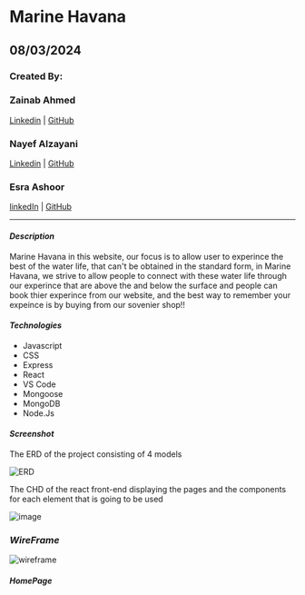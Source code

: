 # Marine Havana

## 08/03/2024

### Created By:

### Zainab Ahmed

[Linkedin](https://www.linkedin.com/in/zainab-ahmed-se) | [GitHub](https://github.com/zynbahmed)

### Nayef Alzayani

[Linkedin](https://www.linkedin.com/in/nayefalzayani) | [GitHub](https://github.com/nakz57)

### Esra Ashoor

[linkedIn](https://www.linkedin.com/in/esra-ashoor-5a82b3231/?trk=people-guest_people_search-card&originalSubdomain=bh) | [GitHub](https://github.com/esraashoor)

---

#### **_Description_**

Marine Havana in this website, our focus is to allow user to experince the best of the water life, that can't be obtained in the standard form, in Marine Havana, we strive to allow people to connect with these water life through our experince that are above the and below the surface and people can book thier experince from our website, and the best way to remember your expeince is by buying from our sovenier shop!!

#### **_Technologies_**

- Javascript
- CSS
- Express
- React
- VS Code
- Mongoose
- MongoDB
- Node.Js

#### **_Screenshot_**

The ERD of the project consisting of 4 models

![ERD](https://github.com/zynbahmed/aquaLife/assets/155875082/cc188cd2-a8fb-4886-b2b0-e66b00c027cb)


The CHD of the react front-end displaying the pages and the components for each element that is going to be used


![image](https://github.com/zynbahmed/aquaLife/assets/155875082/85643c11-4e99-47ec-9df9-519041a4fd54)

### **_WireFrame_**
![wireframe](https://github.com/zynbahmed/aquaLife/assets/155875082/3cc95104-9223-4d92-afe6-833633d8ad9a)


#### **_HomePage_**
